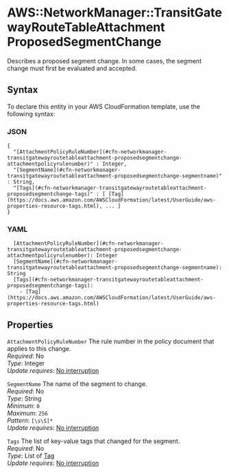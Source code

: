 # AWS::NetworkManager::TransitGatewayRouteTableAttachment ProposedSegmentChange<a name="aws-properties-networkmanager-transitgatewayroutetableattachment-proposedsegmentchange"></a>

Describes a proposed segment change\. In some cases, the segment change must first be evaluated and accepted\. 

## Syntax<a name="aws-properties-networkmanager-transitgatewayroutetableattachment-proposedsegmentchange-syntax"></a>

To declare this entity in your AWS CloudFormation template, use the following syntax:

### JSON<a name="aws-properties-networkmanager-transitgatewayroutetableattachment-proposedsegmentchange-syntax.json"></a>

```
{
  "[AttachmentPolicyRuleNumber](#cfn-networkmanager-transitgatewayroutetableattachment-proposedsegmentchange-attachmentpolicyrulenumber)" : Integer,
  "[SegmentName](#cfn-networkmanager-transitgatewayroutetableattachment-proposedsegmentchange-segmentname)" : String,
  "[Tags](#cfn-networkmanager-transitgatewayroutetableattachment-proposedsegmentchange-tags)" : [ [Tag](https://docs.aws.amazon.com/AWSCloudFormation/latest/UserGuide/aws-properties-resource-tags.html), ... ]
}
```

### YAML<a name="aws-properties-networkmanager-transitgatewayroutetableattachment-proposedsegmentchange-syntax.yaml"></a>

```
  [AttachmentPolicyRuleNumber](#cfn-networkmanager-transitgatewayroutetableattachment-proposedsegmentchange-attachmentpolicyrulenumber): Integer
  [SegmentName](#cfn-networkmanager-transitgatewayroutetableattachment-proposedsegmentchange-segmentname): String
  [Tags](#cfn-networkmanager-transitgatewayroutetableattachment-proposedsegmentchange-tags): 
    - [Tag](https://docs.aws.amazon.com/AWSCloudFormation/latest/UserGuide/aws-properties-resource-tags.html)
```

## Properties<a name="aws-properties-networkmanager-transitgatewayroutetableattachment-proposedsegmentchange-properties"></a>

`AttachmentPolicyRuleNumber`  <a name="cfn-networkmanager-transitgatewayroutetableattachment-proposedsegmentchange-attachmentpolicyrulenumber"></a>
The rule number in the policy document that applies to this change\.  
*Required*: No  
*Type*: Integer  
*Update requires*: [No interruption](https://docs.aws.amazon.com/AWSCloudFormation/latest/UserGuide/using-cfn-updating-stacks-update-behaviors.html#update-no-interrupt)

`SegmentName`  <a name="cfn-networkmanager-transitgatewayroutetableattachment-proposedsegmentchange-segmentname"></a>
The name of the segment to change\.  
*Required*: No  
*Type*: String  
*Minimum*: `0`  
*Maximum*: `256`  
*Pattern*: `[\s\S]*`  
*Update requires*: [No interruption](https://docs.aws.amazon.com/AWSCloudFormation/latest/UserGuide/using-cfn-updating-stacks-update-behaviors.html#update-no-interrupt)

`Tags`  <a name="cfn-networkmanager-transitgatewayroutetableattachment-proposedsegmentchange-tags"></a>
The list of key\-value tags that changed for the segment\.  
*Required*: No  
*Type*: List of [Tag](https://docs.aws.amazon.com/AWSCloudFormation/latest/UserGuide/aws-properties-resource-tags.html)  
*Update requires*: [No interruption](https://docs.aws.amazon.com/AWSCloudFormation/latest/UserGuide/using-cfn-updating-stacks-update-behaviors.html#update-no-interrupt)